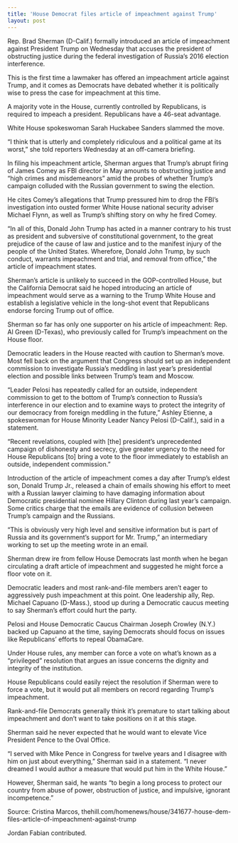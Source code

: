 ```yaml
---
title: 'House Democrat files article of impeachment against Trump'
layout: post
---
```


Rep. Brad Sherman (D-Calif.) formally introduced an article of impeachment against President Trump on Wednesday that accuses the president of obstructing justice during the federal investigation of Russia’s 2016 election interference.

This is the first time a lawmaker has offered an impeachment article against Trump, and it comes as Democrats have debated whether it is politically wise to press the case for impeachment at this time.

A majority vote in the House, currently controlled by Republicans, is required to impeach a president. Republicans have a 46-seat advantage.

White House spokeswoman Sarah Huckabee Sanders slammed the move.

“I think that is utterly and completely ridiculous and a political game at its worst,” she told reporters Wednesday at an off-camera briefing.

In filing his impeachment article, Sherman argues that Trump’s abrupt firing of James Comey as FBI director in May amounts to obstructing justice and “high crimes and misdemeanors” amid the probes of whether Trump’s campaign colluded with the Russian government to swing the election.

He cites Comey’s allegations that Trump pressured him to drop the FBI’s investigation into ousted former White House national security adviser Michael Flynn, as well as Trump’s shifting story on why he fired Comey.

“In all of this, Donald John Trump has acted in a manner contrary to his trust as president and subversive of constitutional government, to the great prejudice of the cause of law and justice and to the manifest injury of the people of the United States. Wherefore, Donald John Trump, by such conduct, warrants impeachment and trial, and removal from office,” the article of impeachment states.

Sherman’s article is unlikely to succeed in the GOP-controlled House, but the California Democrat said he hoped introducing an article of impeachment would serve as a warning to the Trump White House and establish a legislative vehicle in the long-shot event that Republicans endorse forcing Trump out of office.

Sherman so far has only one supporter on his article of impeachment: Rep. Al Green (D-Texas), who previously called for Trump’s impeachment on the House floor.

Democratic leaders in the House reacted with caution to Sherman’s move. Most fell back on the argument that Congress should set up an independent commission to investigate Russia’s meddling in last year’s presidential election and possible links between Trump’s team and Moscow.

“Leader Pelosi has repeatedly called for an outside, independent commission to get to the bottom of Trump’s connection to Russia’s interference in our election and to examine ways to protect the integrity of our democracy from foreign meddling in the future,” Ashley Etienne, a spokeswoman for House Minority Leader Nancy Pelosi (D-Calif.), said in a statement.

“Recent revelations, coupled with \[the\] president’s unprecedented campaign of dishonesty and secrecy, give greater urgency to the need for House Republicans \[to\] bring a vote to the floor immediately to establish an outside, independent commission.”

Introduction of the article of impeachment comes a day after Trump’s eldest son, Donald Trump Jr., released a chain of emails showing his effort to meet with a Russian lawyer claiming to have damaging information about Democratic presidential nominee Hillary Clinton during last year’s campaign. Some critics charge that the emails are evidence of collusion between Trump’s campaign and the Russians.

“This is obviously very high level and sensitive information but is part of Russia and its government’s support for Mr. Trump,” an intermediary working to set up the meeting wrote in an email.

Sherman drew ire from fellow House Democrats last month when he began circulating a draft article of impeachment and suggested he might force a floor vote on it.

Democratic leaders and most rank-and-file members aren’t eager to aggressively push impeachment at this point. One leadership ally, Rep. Michael Capuano (D-Mass.), stood up during a Democratic caucus meeting to say Sherman’s effort could hurt the party.

Pelosi and House Democratic Caucus Chairman Joseph Crowley (N.Y.) backed up Capuano at the time, saying Democrats should focus on issues like Republicans’ efforts to repeal ObamaCare.

Under House rules, any member can force a vote on what’s known as a “privileged” resolution that argues an issue concerns the dignity and integrity of the institution.

House Republicans could easily reject the resolution if Sherman were to force a vote, but it would put all members on record regarding Trump’s impeachment.

Rank-and-file Democrats generally think it’s premature to start talking about impeachment and don’t want to take positions on it at this stage.

Sherman said he never expected that he would want to elevate Vice President Pence to the Oval Office.

“I served with Mike Pence in Congress for twelve years and I disagree with him on just about everything,” Sherman said in a statement. “I never dreamed I would author a measure that would put him in the White House.”

However, Sherman said, he wants “to begin a long process to protect our country from abuse of power, obstruction of justice, and impulsive, ignorant incompetence.”

Source: Cristina Marcos, thehill.com/homenews/house/341677-house-dem-files-article-of-impeachment-against-trump

Jordan Fabian contributed.